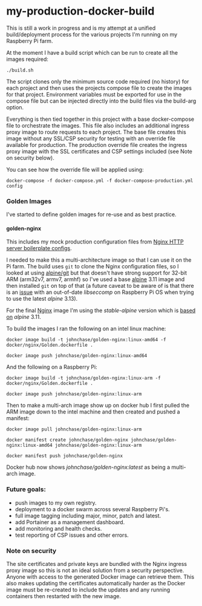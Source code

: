 # my-production-docker-build

This is still a work in progress and is my attempt at a unified build/deployment process for the various projects I'm running on my 
Raspberry Pi farm.

At the moment I have a build script which can be run to create all the images required: 

    ./build.sh

The script clones only the minimum source code required (no history) for each project and then uses the projects compose file to 
create the images for that project. Environment variables must be exported for use in the compose file but can be injected directly
into the build files via the build-arg option.

Everything is then tied together in this project with a base docker-compose file to orchestrate the images. This file also includes 
an additional ingress proxy image to route requests to each project. The base file creates this image without any SSL/CSP security 
for testing with an override file available for production. The production override file creates the ingress proxy image with the 
SSL certificates and CSP settings included (see Note on security below).

You can see how the override file will be applied using:

    docker-compose -f docker-compose.yml -f docker-compose-production.yml config

### Golden Images

I've started to define golden images for re-use and as best practice.

#### golden-nginx

This includes my mock production configuration files from [Nginx HTTP server boilerplate configs](https://github.com/RatJuggler/server-configs-nginx/tree/my-production).

I needed to make this a multi-architecture image so that I can use it on the Pi farm. The build uses `git` to clone the Nginx 
configuration files, so I looked at using [alpine/git](https://hub.docker.com/r/alpine/git) but that doesn't have strong support 
for 32-bit ARM (arm32v7, armv7, armhf) so I've used a base [alpine](https://hub.docker.com/_/alpine) 3.11 image and then installed 
`git` on top of that (a future caveat to be aware of is that there is an [issue](https://wiki.alpinelinux.org/wiki/Release_Notes_for_Alpine_3.13.0#time64_requirements) 
with an out-of-date *libseccomp* on Raspberry Pi OS when trying to use the latest *alpine* 3.13).

For the final [Nginx](https://hub.docker.com/_/nginx) image I'm using the *stable-alpine* version which is [based on](https://github.com/nginxinc/docker-nginx/blob/master/stable/alpine/Dockerfile)
*alpine* 3.11.

To build the images I ran the following on an intel linux machine:

    docker image build -t johnchase/golden-nginx:linux-amd64 -f docker/nginx/Golden.dockerfile .

    docker image push johnchase/golden-nginx:linux-amd64

And the following on a Raspberry Pi:

    docker image build -t johnchase/golden-nginx:linux-arm -f docker/nginx/Golden.dockerfile .

    docker image push johnchase/golden-nginx:linux-arm

Then to make a multi-arch image show up on docker hub I first pulled the ARM image down to the intel machine and then created and 
pushed a manifest:

    docker image pull johnchase/golden-nginx:linux-arm

    docker manifest create johnchase/golden-nginx johnchase/golden-nginx:linux-amd64 johnchase/golden-nginx:linux-arm

    docker manifest push johnchase/golden-nginx

Docker hub now shows *johnchase/golden-nginx:latest* as being a multi-arch image.

### Future goals:

- push images to my own registry.
- deployment to a docker swarm across several Raspberry Pi's.
- full image tagging including major, minor, patch and latest.
- add Portainer as a management dashboard.
- add monitoring and health checks.
- test reporting of CSP issues and other errors.

### Note on security

The site certificates and private keys are bundled with the Nginx ingress proxy image so this is not an ideal solution from a 
security perspective. Anyone with access to the generated Docker image can retrieve them. This also makes updating the certificates 
automatically harder as the Docker image must be re-created to include the updates and any running containers then restarted with 
the new image.

